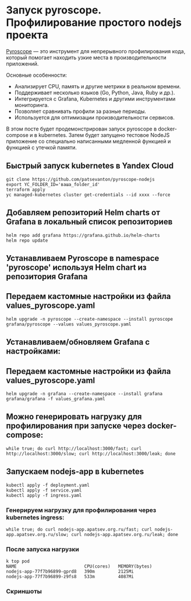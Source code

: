 # Запуск pyroscope. Профилирование простого nodejs проекта

[Pyroscope](https://github.com/grafana/pyroscope) — это инструмент для непрерывного профилирования кода, который помогает находить узкие места в производительности приложений.

Основные особенности:
- Анализирует CPU, память и другие метрики в реальном времени.
- Поддерживает несколько языков (Go, Python, Java, Ruby и др.).
- Интегрируется с Grafana, Kubernetes и другими инструментами мониторинга.
- Позволяет сравнивать профили за разные периоды.
- Используется для оптимизации производительности сервисов.

В этом посте будет продемонстрирован запуск pyroscope в docker-compose и в kubernetes.
Затем будет запущено тестовое NodeJS приложение со специально написанными медленной функцией и функцией с утечкой памяти.  

## Быстрый запуск kubernetes в Yandex Cloud
```shell
git clone https://github.com/patsevanton/pyroscope-nodejs
export YC_FOLDER_ID='ваша_folder_id'
terraform apply
yc managed-kubernetes cluster get-credentials --id xxxx --force
```

## Добавляем репозиторий Helm charts от Grafana в локальный список репозиториев
```shell
helm repo add grafana https://grafana.github.io/helm-charts
helm repo update
```

## Устанавливаем Pyroscope в namespace 'pyroscope' используя Helm chart из репозитория Grafana
## Передаем кастомные настройки из файла values_pyroscope.yaml
```shell
helm upgrade -n pyroscope --create-namespace --install pyroscope grafana/pyroscope --values values_pyroscope.yaml
```

## Устанавливаем/обновляем Grafana с настройками:
## Передаем кастомные настройки из файла values_pyroscope.yaml
```shell
helm upgrade -n grafana --create-namespace --install grafana grafana/grafana -f values_grafana.yaml
```

## Можно генерировать нагрузку для профилирования при запуске через docker-compose:
```shell
while true; do curl http://localhost:3000/fast; curl http://localhost:3000/slow; curl http://localhost:3000/leak; done
```

## Запускаем nodejs-app в kubernetes
```shell
kubectl apply -f deployment.yaml
kubectl apply -f service.yaml
kubectl apply -f ingress.yaml
```

### Генерируем нагрузку для профилирования через kubernetes ingress:
```shell
while true; do curl nodejs-app.apatsev.org.ru/fast; curl nodejs-app.apatsev.org.ru/slow; curl nodejs-app.apatsev.org.ru/leak; done
```

### После запуска нагрузки
```shell
k top pod
NAME                          CPU(cores)   MEMORY(bytes)   
nodejs-app-77f7b96899-gprd8   390m         2125Mi          
nodejs-app-77f7b96899-z9fs8   533m         4087Mi  
```

### Скриншоты
